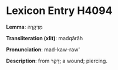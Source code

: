 # Lexicon Entry H4094

**Lemma**: מַדְקָרָה

**Transliteration (xlit)**: madqârâh

**Pronunciation**: mad-kaw-raw'

**Description**:
from דָּקַר; a wound; piercing.
